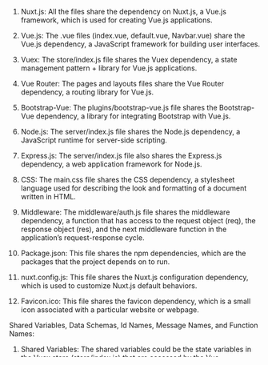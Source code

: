 1. Nuxt.js: All the files share the dependency on Nuxt.js, a Vue.js framework, which is used for creating Vue.js applications.

2. Vue.js: The .vue files (index.vue, default.vue, Navbar.vue) share the Vue.js dependency, a JavaScript framework for building user interfaces.

3. Vuex: The store/index.js file shares the Vuex dependency, a state management pattern + library for Vue.js applications.

4. Vue Router: The pages and layouts files share the Vue Router dependency, a routing library for Vue.js.

5. Bootstrap-Vue: The plugins/bootstrap-vue.js file shares the Bootstrap-Vue dependency, a library for integrating Bootstrap with Vue.js.

6. Node.js: The server/index.js file shares the Node.js dependency, a JavaScript runtime for server-side scripting.

7. Express.js: The server/index.js file also shares the Express.js dependency, a web application framework for Node.js.

8. CSS: The main.css file shares the CSS dependency, a stylesheet language used for describing the look and formatting of a document written in HTML.

9. Middleware: The middleware/auth.js file shares the middleware dependency, a function that has access to the request object (req), the response object (res), and the next middleware function in the application’s request-response cycle.

10. Package.json: This file shares the npm dependencies, which are the packages that the project depends on to run.

11. nuxt.config.js: This file shares the Nuxt.js configuration dependency, which is used to customize Nuxt.js default behaviors.

12. Favicon.ico: This file shares the favicon dependency, which is a small icon associated with a particular website or webpage.

Shared Variables, Data Schemas, Id Names, Message Names, and Function Names:

1. Shared Variables: The shared variables could be the state variables in the Vuex store (store/index.js) that are accessed by the Vue components (pages/index.vue, layouts/default.vue, components/Navbar.vue).

2. Data Schemas: The data schemas could be the Vue component data properties in the .vue files.

3. Id Names: The id names could be the Vue component names in the .vue files.

4. Message Names: The message names could be the Vuex action types in the store/index.js file.

5. Function Names: The function names could be the Vue methods in the .vue files, the Express.js route handlers in the server/index.js file, and the middleware function in the middleware/auth.js file.